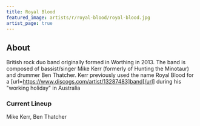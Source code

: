 ```yaml
---
title: Royal Blood
featured_image: artists/r/royal-blood/royal-blood.jpg
artist_page: true
---
```

## About

British rock duo band originally formed in Worthing in 2013. The band is composed of bassist/singer Mike Kerr (formerly of Hunting the Minotaur) and drummer Ben Thatcher. Kerr previously used the name Royal Blood for a [url=https://www.discogs.com/artist/13287483]band[/url] during his "working holiday" in Australia

### Current Lineup

Mike Kerr, Ben Thatcher

